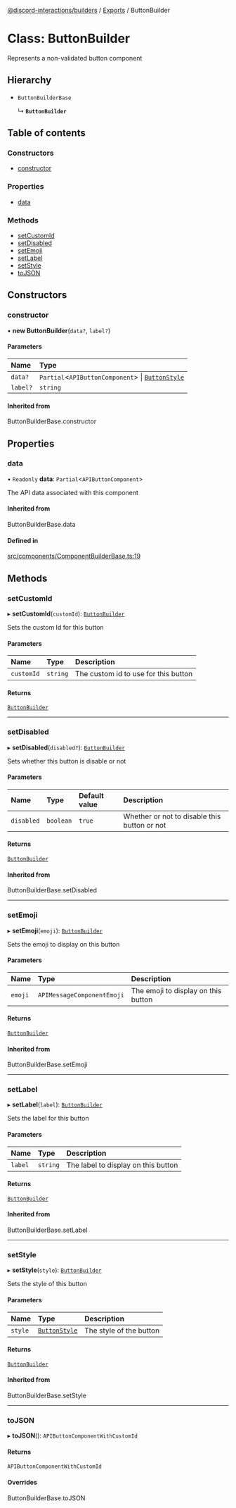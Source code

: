 [@discord-interactions/builders](../README.md) / [Exports](../modules.md) / ButtonBuilder

# Class: ButtonBuilder

Represents a non-validated button component

## Hierarchy

- `ButtonBuilderBase`

  ↳ **`ButtonBuilder`**

## Table of contents

### Constructors

- [constructor](ButtonBuilder.md#constructor)

### Properties

- [data](ButtonBuilder.md#data)

### Methods

- [setCustomId](ButtonBuilder.md#setcustomid)
- [setDisabled](ButtonBuilder.md#setdisabled)
- [setEmoji](ButtonBuilder.md#setemoji)
- [setLabel](ButtonBuilder.md#setlabel)
- [setStyle](ButtonBuilder.md#setstyle)
- [toJSON](ButtonBuilder.md#tojson)

## Constructors

### constructor

• **new ButtonBuilder**(`data?`, `label?`)

#### Parameters

| Name | Type |
| :------ | :------ |
| `data?` | `Partial`<`APIButtonComponent`\> \| [`ButtonStyle`](../enums/ButtonStyle.md) |
| `label?` | `string` |

#### Inherited from

ButtonBuilderBase.constructor

## Properties

### data

• `Readonly` **data**: `Partial`<`APIButtonComponent`\>

The API data associated with this component

#### Inherited from

ButtonBuilderBase.data

#### Defined in

[src/components/ComponentBuilderBase.ts:19](https://github.com/ssMMiles/discord-interactions/blob/50693ee/packages/builders/src/components/ComponentBuilderBase.ts#L19)

## Methods

### setCustomId

▸ **setCustomId**(`customId`): [`ButtonBuilder`](ButtonBuilder.md)

Sets the custom Id for this button

#### Parameters

| Name | Type | Description |
| :------ | :------ | :------ |
| `customId` | `string` | The custom id to use for this button |

#### Returns

[`ButtonBuilder`](ButtonBuilder.md)

___

### setDisabled

▸ **setDisabled**(`disabled?`): [`ButtonBuilder`](ButtonBuilder.md)

Sets whether this button is disable or not

#### Parameters

| Name | Type | Default value | Description |
| :------ | :------ | :------ | :------ |
| `disabled` | `boolean` | `true` | Whether or not to disable this button or not |

#### Returns

[`ButtonBuilder`](ButtonBuilder.md)

#### Inherited from

ButtonBuilderBase.setDisabled

___

### setEmoji

▸ **setEmoji**(`emoji`): [`ButtonBuilder`](ButtonBuilder.md)

Sets the emoji to display on this button

#### Parameters

| Name | Type | Description |
| :------ | :------ | :------ |
| `emoji` | `APIMessageComponentEmoji` | The emoji to display on this button |

#### Returns

[`ButtonBuilder`](ButtonBuilder.md)

#### Inherited from

ButtonBuilderBase.setEmoji

___

### setLabel

▸ **setLabel**(`label`): [`ButtonBuilder`](ButtonBuilder.md)

Sets the label for this button

#### Parameters

| Name | Type | Description |
| :------ | :------ | :------ |
| `label` | `string` | The label to display on this button |

#### Returns

[`ButtonBuilder`](ButtonBuilder.md)

#### Inherited from

ButtonBuilderBase.setLabel

___

### setStyle

▸ **setStyle**(`style`): [`ButtonBuilder`](ButtonBuilder.md)

Sets the style of this button

#### Parameters

| Name | Type | Description |
| :------ | :------ | :------ |
| `style` | [`ButtonStyle`](../enums/ButtonStyle.md) | The style of the button |

#### Returns

[`ButtonBuilder`](ButtonBuilder.md)

#### Inherited from

ButtonBuilderBase.setStyle

___

### toJSON

▸ **toJSON**(): `APIButtonComponentWithCustomId`

#### Returns

`APIButtonComponentWithCustomId`

#### Overrides

ButtonBuilderBase.toJSON
